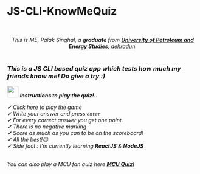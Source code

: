 # JS-CLI-KnowMeQuiz
<br>
<p align="center">
  <em>
    This is ME, Palak Singhal, a <b>graduate</b> from <a href="https://www.upes.ac.in/"> <b>University of Petroleum and Energy Studies</b>, dehradun</a>. <br>
    <br>

### This is a JS CLI based quiz app which tests how much my friends know me! Do give a try :)<br>

<img src="https://media.giphy.com/media/ObNTw8Uzwy6KQ/giphy.gif" width="30px">&nbsp;***Instructions to play the quiz!..***

✔ Click [here](https://replit.com/@palaksinghal/mark-1) to play the game<br>
✔ Write your answer and press `enter`<br>
✔ For every correct answer you get one point.<br>
✔ There is no negative marking<br>
✔ Score as much as you can to be on the scoreboard!<br>
✔ All the best!😉<br>
✔ Side fact : *I’m currently learning **ReactJS** & **NodeJS**<br>*

<br>
    You can also play a MCU fan quiz here <a href="https://github.com/palaksinghal5/JS-CLI-FandomQuiz"> <b>MCU Quiz!</b>
    <br>